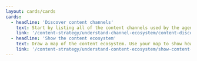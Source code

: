 ```yaml
---
layout: cards/cards
cards:
  - headline: 'Discover content channels'
    text: Start by listing all of the content channels used by the agency.
    link: '/content-strategy/understand-channel-ecosystem/content-discovery/'
  - headline: 'Show the content ecosystem'
    text: Draw a map of the content ecosystem. Use your map to show how complex the ecosystem is.
    link: '/content-strategy/understand-content-ecosystem/show-content-ecosystem/'
---
```

